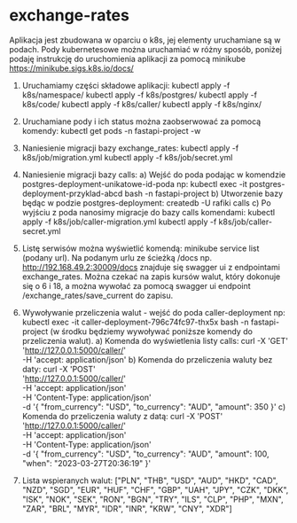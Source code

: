 # exchange-rates
Aplikacja jest zbudowana w oparciu o k8s, jej elementy uruchamiane są w podach.
Pody kubernetesowe można uruchamiać w różny sposób, poniżej podaję instrukcję do uruchomienia aplikacji za pomocą minikube https://minikube.sigs.k8s.io/docs/

1. Uruchamiamy części składowe aplikacji:
kubectl apply -f k8s/namespace/
kubectl apply -f k8s/postgres/
kubectl apply -f k8s/code/
kubectl apply -f k8s/caller/
kubectl apply -f k8s/nginx/

2. Uruchamiane pody i ich status można zaobserwować za pomocą komendy: kubectl get pods -n fastapi-project -w

3. Naniesienie migracji bazy exchange_rates:
kubectl apply -f k8s/job/migration.yml
kubectl apply -f k8s/job/secret.yml

4. Naniesienie migracji bazy calls:
a) Wejść do poda podając w komendzie postgres-deployment-unikatowe-id-poda np: kubectl exec -it postgres-deployment-przyklad-abcd bash -n fastapi-project
b) Utworzenie bazy będąc w podzie postgres-deployment: createdb -U rafiki calls
c) Po wyjściu z poda nanosimy migracje do bazy calls komendami:
kubectl apply -f k8s/job/caller-migration.yml
kubectl apply -f k8s/job/caller-secret.yml

5. Listę serwisów można wyświetlić komendą: minikube service list (podany url). Na podanym urlu ze ścieżką /docs np. http://192.168.49.2:30009/docs znajduje się swagger ui z endpointami exchange_rates.
Można czekać na zapis kursów walut, który dokonuje się o 6 i 18, a można wywołać za pomocą swagger ui endpoint /exchange_rates/save_current do zapisu.

6. Wywoływanie przeliczenia walut - wejść do poda caller-deployment np: kubectl exec -it caller-deployment-796c74fc97-thx5x bash -n fastapi-project (w środku będziemy wywoływać poniższe komendy do przeliczenia walut).
a) Komenda do wyświetlenia listy calls:
curl -X 'GET' \
  'http://127.0.0.1:5000/caller/' \
  -H 'accept: application/json'
b) Komenda do przeliczenia waluty bez daty:
curl -X 'POST' \
  'http://127.0.0.1:5000/caller/' \
  -H 'accept: application/json' \
  -H 'Content-Type: application/json' \
  -d '{
  "from_currency": "USD",
  "to_currency": "AUD",
  "amount": 350
}'
c) Komenda do przeliczenia waluty z datą:
curl -X 'POST' \
  'http://127.0.0.1:5000/caller/' \
  -H 'accept: application/json' \
  -H 'Content-Type: application/json' \
  -d '{
  "from_currency": "USD",
  "to_currency": "AUD",
  "amount": 100,
  "when": "2023-03-27T20:36:19"
}'
7. Lista wspieranych walut: ["PLN", "THB", "USD", "AUD", "HKD", "CAD", "NZD", "SGD", "EUR", "HUF", "CHF", "GBP", "UAH", "JPY", "CZK", "DKK", "ISK", "NOK", "SEK", "RON", "BGN", "TRY", "ILS", "CLP", "PHP", "MXN", "ZAR", "BRL", "MYR", "IDR", "INR", "KRW", "CNY", "XDR"]
